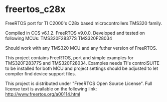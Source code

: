 # freertos_c28x
FreeRTOS port for TI C2000's C28x based microcontrollers TMS320 family.

Compiled in CCS v6.1.2. FreeRTOS v9.0.0.
Developed and tested on following MCUs:
  TMS320F28377S
  TMS320F28034

Should work with any TMS320 MCU and any futher version of FreeRTOS.

This project contains FreeRTOS, port and simple examples for TMS320F28377S and TMS320F28034.
Examples needs TI's controlSUITE to be installed for both MCU and project settings
should be adjusted to let compiler find device support files.

This project is distributed under "FreeRTOS Open Source License". 
Full license text is available on the following link: http://www.freertos.org/a00114.html
